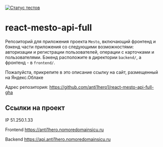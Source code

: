 [![Статус тестов](../../actions/workflows/tests.yml/badge.svg)](../../actions/workflows/tests.yml)

# react-mesto-api-full 
Репозиторий для приложения проекта `Mesto`, включающий фронтенд и бэкенд части приложения со следующими возможностями: авторизации и регистрации пользователей, операции с карточками и пользователями. Бэкенд расположите в директории `backend/`, а фронтенд - в `frontend/`. 
  
Пожалуйста, прикрепите в это описание ссылку на сайт, размещенный на Яндекс.Облаке

Адрес репозитория: https://github.com/anti1hero1/react-mesto-api-full-gha

## Ссылки на проект

IP 51.250.1.33

Frontend https://anti1hero.nomoredomainsicu.ru

Backend https://api.anti1hero.nomoredomainsicu.ru

